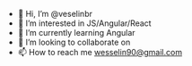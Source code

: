 - 👋 Hi, I’m @veselinbr
- 👀 I’m interested in JS/Angular/React
- 🌱 I’m currently learning Angular
- 💞️ I’m looking to collaborate on 
- 📫 How to reach me wesselin90@gmail.com

<!---
veselinbr/veselinbr is a ✨ special ✨ repository because its `README.md` (this file) appears on your GitHub profile.
You can click the Preview link to take a look at your changes.
--->
